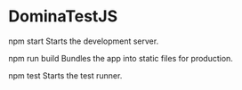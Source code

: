 # DominaTestJS

  npm start
    Starts the development server.

  npm run build
    Bundles the app into static files for production.

  npm test
    Starts the test runner.
